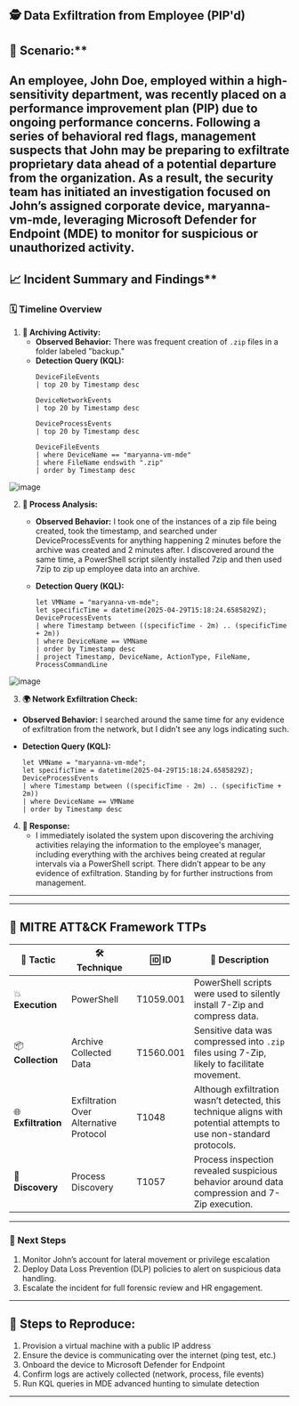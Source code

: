 ## **🕵️ Data Exfiltration from Employee (PIP'd)** 

 

## 📖 Scenario:**  
An employee, John Doe, employed within a high-sensitivity department, was recently placed on a performance improvement plan (PIP) due to ongoing performance concerns. Following a series of behavioral red flags, management suspects that John may be preparing to exfiltrate proprietary data ahead of a potential departure from the organization. As a result, the security team has initiated an investigation focused on John’s assigned corporate device, maryanna-vm-mde, leveraging Microsoft Defender for Endpoint (MDE) to monitor for suspicious or unauthorized activity.
---

## 📈 Incident Summary and Findings**  

### **🗓️ Timeline Overview**  
1. **📁 Archiving Activity:**  
   - **Observed Behavior:** There was frequent creation of `.zip` files in a folder labeled "backup."  
   - **Detection Query (KQL):**  
     ```kql
     DeviceFileEvents
     | top 20 by Timestamp desc
     ```
     ```kql
     DeviceNetworkEvents
     | top 20 by Timestamp desc
     ```
     ```kql
     DeviceProcessEvents
     | top 20 by Timestamp desc
     ```
     ```kql
     DeviceFileEvents
     | where DeviceName == "maryanna-vm-mde"
     | where FileName endswith ".zip"
     | order by Timestamp desc
     ```
![image](https://github.com/user-attachments/assets/73961746-9fe4-4a0f-9a28-93c7df17b085)

     
2. **🧰 Process Analysis:**

   - **Observed Behavior:** I took one of the instances of a zip file being created, took the timestamp, and searched under DeviceProcessEvents for anything happening 2 minutes before the archive was created and 2 minutes after. I discovered around the same time, a PowerShell script silently installed 7zip and then used 7zip to zip up employee data into an archive.

   - **Detection Query (KQL):**  

     ```kql
     let VMName = "maryanna-vm-mde";
     let specificTime = datetime(2025-04-29T15:18:24.6585829Z);
     DeviceProcessEvents
     | where Timestamp between ((specificTime - 2m) .. (specificTime + 2m))
     | where DeviceName == VMName
     | order by Timestamp desc
     | project Timestamp, DeviceName, ActionType, FileName, ProcessCommandLine
     ```
![image](https://github.com/user-attachments/assets/2e7f70fd-98d9-4567-a943-5fb06d068923)


   3. **🌍 Network Exfiltration Check:**  
   - **Observed Behavior:** I searched around the same time for any evidence of exfiltration from the network, but I didn’t see any logs indicating such. 

   - **Detection Query (KQL):**  

     ```kql
     let VMName = "maryanna-vm-mde";
     let specificTime = datetime(2025-04-29T15:18:24.6585829Z);
     DeviceProcessEvents
     | where Timestamp between ((specificTime - 2m) .. (specificTime + 2m))
     | where DeviceName == VMName
     | order by Timestamp desc
     ```  

4. **📨 Response:**  
   - I immediately isolated the system upon discovering the archiving activities relaying the information to the employee's manager, including everything with the archives being created at regular intervals via a PowerShell script. There didn’t appear to be any evidence of exfiltration. Standing by for further instructions from management.

---

---

## 🧱 MITRE ATT&CK Framework TTPs 

| **🎯 Tactic**       | **🛠️ Technique**                      | **🆔 ID** | **📄 Description**                                                                                                  |
| ------------------- | -------------------------------------- | --------- | ------------------------------------------------------------------------------------------------------------------- |
| 💥 **Execution**    | PowerShell                             | T1059.001 | PowerShell scripts were used to silently install 7-Zip and compress data.                                           |
| 📦 **Collection**   | Archive Collected Data                 | T1560.001 | Sensitive data was compressed into `.zip` files using 7-Zip, likely to facilitate movement.                         |
| 🌐 **Exfiltration** | Exfiltration Over Alternative Protocol | T1048     | Although exfiltration wasn’t detected, this technique aligns with potential attempts to use non-standard protocols. |
| 🔎 **Discovery**    | Process Discovery                      | T1057     | Process inspection revealed suspicious behavior around data compression and 7-Zip execution.                        |

---

### 🧭 Next Steps  
1. Monitor John’s account for lateral movement or privilege escalation  
2. Deploy Data Loss Prevention (DLP) policies to alert on suspicious data handling. 
3. Escalate the incident for full forensic review and HR engagement.  

---

## 🧪 Steps to Reproduce:
1. Provision a virtual machine with a public IP address
2. Ensure the device is communicating over the internet (ping test, etc.)
3. Onboard the device to Microsoft Defender for Endpoint
4. Confirm logs are actively collected (network, process, file events)
5. Run KQL queries in MDE advanced hunting to simulate detection

---
